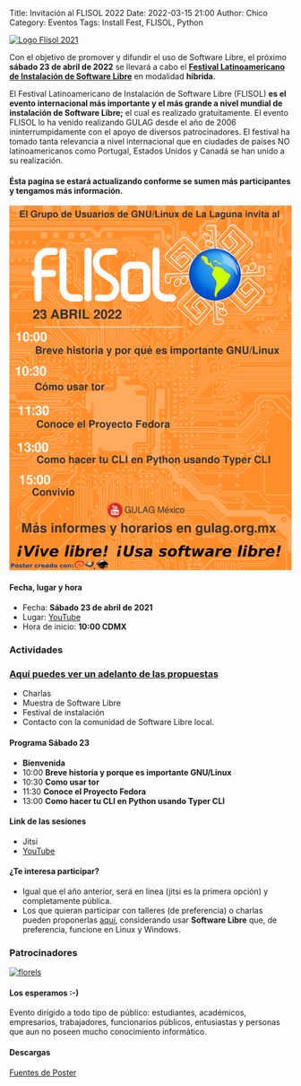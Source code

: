 Title: Invitación al FLISOL 2022
Date: 2022-03-15 21:00
Author: Chico
Category: Eventos
Tags: Install Fest, FLISOL, Python

[![Logo Flisol 2021]({attach}2021-03-19-invitacion_flisol/flisol-libre-software-logo.jpg)]({attach}2021-03-19-invitacion_flisol/flisol-libre-software-logo.jpg)

Con el objetivo de promover y difundir el uso de Software Libre, el próximo **sábado 23 de abril de 2022** se llevará a cabo el **[Festival Latinoamericano de Instalación de Software Libre](https://flisol.info/FLISOL2022/Mexico/)** en modalidad **híbrida**.

<!-- break -->

El Festival Latinoamericano de Instalación de Software Libre (FLISOL) **es el evento internacional más importante y el más grande a nivel mundial de instalación de Software Libre;** el cual es realizado gratuitamente. El evento FLISOL lo ha venido realizando GULAG desde el año de 2006 ininterrumpidamente con el apoyo de diversos patrocinadores. El festival ha tomado tanta relevancia a nivel internacional que en ciudades de países NO latinoamericanos como Portugal, Estados Unidos y Canadá se han unido a su realización.

#### Ésta pagina se estará actualizando conforme se sumen más participantes y tengamos más información.

[![poster Flisol 2022](https://github.com/GULAG/PosterFlisol2022/blob/main/PosterFlisol2022.png?raw=true)](https://github.com/GULAG/PosterFlisol2022/blob/main/PosterFlisol2022.png?raw=true)

#### Fecha, lugar y hora

+ Fecha: **Sábado 23 de abril de 2021**
+ Lugar: [YouTube](https://www.youtube.com/channel/UCTDFuE72U4L1NknVbsXH32g)
+ Hora de inicio: **10:00 CDMX**

### Actividades

### [Aquí puedes ver un adelanto de las propuestas](https://pad.riseup.net/p/Flisol2022Gulag-Gpl)

+ Charlas
+ Muestra de Software Libre
+ Festival de instalación
+ Contacto con la comunidad de Software Libre local.

#### Programa Sábado 23

* **Bienvenida**
* 10:00 **Breve historia y porque es importante GNU/Linux**
* 10:30 **Como usar tor**
* 11:30 **Conoce el Proyecto Fedora**
* 13:00 **Como hacer tu CLI en Python usando Typer CLI**

#### Link de las sesiones
+ Jitsi
+ [YouTube](https://www.youtube.com/channel/UCTDFuE72U4L1NknVbsXH32g)

#### ¿Te interesa participar?

* Igual que el año anterior, será en linea (jitsi es la primera opción) y completamente pública.
* Los que quieran participar con talleres (de preferencia) o charlas pueden proponerlas [aquí](https://pad.riseup.net/p/Flisol2022Gulag-Gpl), considerando usar **Software Libre** que, de preferencia, funcione en Linux y Windows.


### Patrocinadores

[![florels]({attach}2021-03-19-invitacion_flisol/Perfumeria_Florels_blanco.png)]({attach}2021-03-19-invitacion_flisol/Perfumeria_Florels_blanco.png)

#### Los esperamos :-)

Evento dirigido a todo tipo de público: estudiantes, académicos, empresarios, trabajadores, funcionarios públicos, entusiastas y personas que aun no poseen mucho conocimiento informático.

#### Descargas

[Fuentes de Poster](https://github.com/GULAG/PosterFlisol2022)
